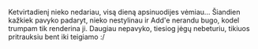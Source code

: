 Ketvirtadienį nieko nedariau, visą dieną apsinuodijes vėmiau...
Šiandien kažkiek pavyko padaryt, nieko nestylinau ir Add'e nerandu bugo, kodel trumpam tik renderina ji. Daugiau nepavyko, tiesiog jėgų nebeturiu, tikiuos pritrauksiu bent iki teigiamo :/
